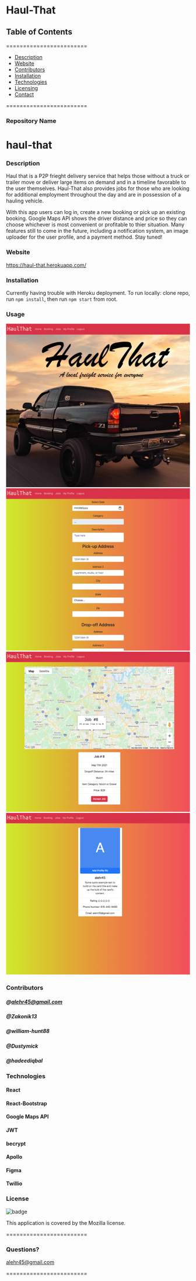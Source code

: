 
# Haul-That


## **Table of Contents**
========================
* [Description](#description)
* [Website](#website)
* [Contributors](#contributors)
* [Installation](#installation)
* [Technologies](#Technologies)
* [Licensing](#Licenses)
* [Contact](#questions)

========================

### **Repository Name**  
# haul-that

### **Description**  
Haul that is a P2P frieght delivery service that helps those without a truck or trailer move or deliver large items on demand and in a timeline favorable to the user themselves. Haul-That also provides jobs for those who are looking for additional employment throughout the day and are in possession of a hauling vehicle.

With this app users can log in, create a new booking or pick up an existing booking. Google Maps API shows the driver distance and price so they can choose whichever is most convenient or profitable to thier situation. Many features still to come in the future, including a notification system, an image uploader for the user profile, and a payment method. Stay tuned!

### **Website**  
https://haul-that.herokuapp.com/

### **Installation**
Currently having trouble with Heroku deployment.
To run locally:
clone repo, 
run `npm install`,
then run `npm start` from root.


### **Usage**  
![Alt text](./screenshot1.png)
![Alt text](./screenshot2.png)
![Alt text](./screenshot3.png)
![Alt text](./screenshot4.png)


### **Contributors**  
##### @alehr45@gmail.com
##### @Zakonik13
##### @william-hunt88
##### @Dustymick
##### @hadeediqbal


### **Technologies**  
#### React
#### React-Bootstrap
#### Google Maps API
#### JWT
#### becrypt
#### Apollo
#### Figma
#### Twillio

### **License**  
![badge](https://img.shields.io/badge/license-Mozilla-brightgreen)  

This application is covered by the Mozilla license. 

========================

### Questions?
alehr45@gmail.com



========================
